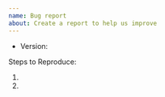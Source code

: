 ```yaml
---
name: Bug report
about: Create a report to help us improve
---
```


<!-- Please search existing issues to avoid creating duplicates. -->

- Version:

Steps to Reproduce:

1.
2.

